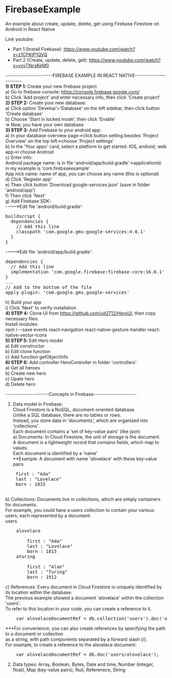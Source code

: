 # FirebaseExample
An example about create, update, delete, get using Firebase Firestore on Android in React Native

Link youtube:
+ Part 1 (Install Firebase): https://www.youtube.com/watch?v=z1CFKtP1QVQ
+ Part 2 (Create, update, delete, get): https://www.youtube.com/watch?v=vxvTNcsKeM0

-----------------------FIREBASE EXAMPLE IN REACT NATIVE-----------------------<br>
<b>1) STEP 1:</b> Create your new firebase project<br>
a) Go to firebase console: https://console.firebase.google.com/<br>
b) Click 'Add project' and enter necessary info, then click 'Create project'<br>
<b>2) STEP 2:</b>  Create your new database:<br>
a) Click option 'Develop'>'Database' on the left sidebar, then click button 'Create database'<br>
b) Choose 'Start in locked mode', then click 'Enable'<br>
=> Now, you have your own database<br>
<b>3) STEP 3:</b>  Add Firebase to your android app:<br>
a) In your database overview page->click button setting besides 'Project Overview' on the top left->choose 'Project settings'<br>
b) In the 'Your apps' card, select a platform to get started: IOS, android, web app->I choose Android<br>
c) Enter info:<br>
	Android package name: is in file 'android/app/build.gradle'->applicationId: in my example is 'com.firebaseexample'<br>
	App nick name: name of app, you can choose any name (this is optional)<br>
d) Click 'Register app'<br>
e) Then click button 'Download google-services.json' (save in folder 'android/app')<br>
f) Then click 'Next'<br>
g) Add Firebase SDK:<br>
---->Edit file 'android/build.gradle':<br>
<pre>
buildscript {
  dependencies {
    // Add this line
    classpath 'com.google.gms:google-services:4.0.1'
  }
}
</pre>
---->Edit file 'android/app/build.gradle':<br>
<pre>
dependencies {
  // Add this line
  implementation 'com.google.firebase:firebase-core:16.0.1'
}
...
// Add to the bottom of the file
apply plugin: 'com.google.gms.google-services'
</pre>
h) Build your app<br>
i) Click 'Next' to verify installation<br>
<b>4) STEP 4:</b>  Clone UI from https://github.com/uit2712/HeroUI, then copy necessary files:<br>
Install modules:<br>
	npm i --save events react-navigation react-native-gesture-handler react-native-vector-icons<br>
<b>5) STEP 5:</b>  Edit Hero model<br>
a) Edit constructor<br>
b) Edit clone function<br>
c) Add function getObjectInfo<br>
<b>6) STEP 6:</b>  Add controller HeroController in folder 'controllers'<br>
a) Get all heroes<br>
b) Create new hero<br>
c) Upate hero<br>
d) Delete hero<br>



---------------------Concepts in Firebase---------------------<br>
1) Data model in Firebase:<br>
Cloud Firestore is a NoSQL, document-oriented database.<br>
Unlike a SQL database, there are no tables or rows.<br>
Instead, you store data in 'documents', which are organized into 'collections'.<br>
Each document contains a 'set of key-value pairs' (like json)<br>
a) Documents: In Cloud Firestore, the unit of storage is the document.<br>
A document is a lightweight record that contains fields, which map to values.<br>
Each document is identified by a 'name'<br>
**Example: A document with name 'alovelace' with these key-value pairs<br>
	<pre>
	first : "Ada"
	last : "Lovelace"
	born : 1815
	</pre>
b) Collections: Documents live in collections, which are simply containers for documents.<br>
For example, you could have a users collection to contain your various users, each represented by a document:<br>
users<br>
<pre>
	alovelace<br>
		first : "Ada"
		last : "Lovelace"
		born : 1815
	aturing<br>
		first : "Alan"
		last : "Turing"
		born : 1912
</pre>
c) References: Every document in Cloud Firestore is uniquely identified by its location within the database.<br>
The previous example showed a document 'alovelace' within the collection 'users'.<br>
To refer to this location in your code, you can create a reference to it.<br>
<pre>
	var alovelaceDocumentRef = db.collection('users').doc('alovelace');
</pre>
***For convenience, you can also create references by specifying the path to a document or collection<br>
as a string, with path components separated by a forward slash (/).<br>
For example, to create a reference to the alovelace document:<br>
<pre>
	var alovelaceDocumentRef = db.doc('users/alovelace');
</pre>
2) Data types: Array, Boolean, Bytes, Date and time, Number (integer, float), Map (key-value pairs), Null, Referenece, String
